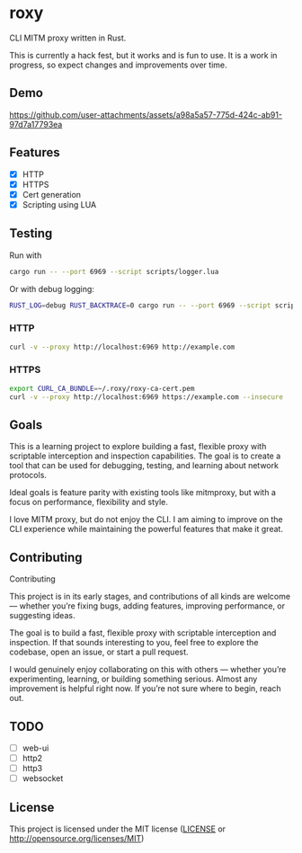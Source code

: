 # roxy

CLI MITM proxy written in Rust.

This is currently a hack fest, but it works and is fun to use. It is a work in progress, so expect changes and improvements over time.

## Demo


https://github.com/user-attachments/assets/a98a5a57-775d-424c-ab91-97d7a17793ea




## Features

- [x] HTTP
- [x] HTTPS
- [x] Cert generation
- [x] Scripting using LUA

## Testing

Run with

```bash
cargo run -- --port 6969 --script scripts/logger.lua
```

Or with debug logging:

```bash
RUST_LOG=debug RUST_BACKTRACE=0 cargo run -- --port 6969 --script scripts/logger.lua
```

### HTTP

```bash
curl -v --proxy http://localhost:6969 http://example.com
```

### HTTPS

```bash
export CURL_CA_BUNDLE=~/.roxy/roxy-ca-cert.pem
curl -v --proxy http://localhost:6969 https://example.com --insecure
```

## Goals

This is a learning project to explore building a fast, flexible proxy with scriptable interception and inspection capabilities. The goal is to create a tool that can be used for debugging, testing, and learning about network protocols.

Ideal goals is feature parity with existing tools like mitmproxy, but with a focus on performance, flexibility and style.

I love MITM proxy, but do not enjoy the CLI. I am aiming to improve on the CLI experience while maintaining the powerful features that make it great.

## Contributing

Contributing

This project is in its early stages, and contributions of all kinds are welcome — whether you’re fixing bugs, adding features, improving performance, or suggesting ideas.

The goal is to build a fast, flexible proxy with scriptable interception and inspection. If that sounds interesting to you, feel free to explore the codebase, open an issue, or start a pull request.

I would genuinely enjoy collaborating on this with others — whether you’re experimenting, learning, or building something serious. Almost any improvement is helpful right now. If you’re not sure where to begin, reach out.

## TODO

- [ ] web-ui
- [ ] http2
- [ ] http3
- [ ] websocket

## License

This project is licensed under the MIT license ([LICENSE] or <http://opensource.org/licenses/MIT>)

[LICENSE]: ./LICENSE
